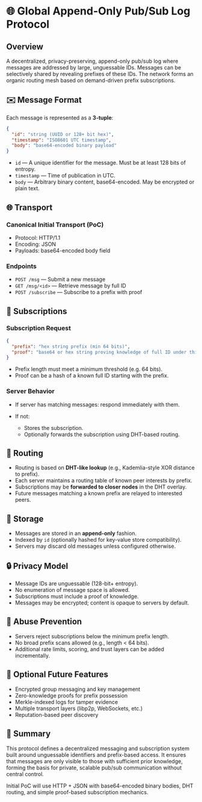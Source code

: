 # 🌐 Global Append-Only Pub/Sub Log Protocol

## Overview

A decentralized, privacy-preserving, append-only pub/sub log where messages are addressed by large, unguessable IDs. Messages can be selectively shared by revealing prefixes of these IDs. The network forms an organic routing mesh based on demand-driven prefix subscriptions.

## ✉️ Message Format

Each message is represented as a **3-tuple**:

```json
{
  "id": "string (UUID or 128+ bit hex)",
  "timestamp": "ISO8601 UTC timestamp",
  "body": "base64-encoded binary payload"
}
```

* `id` — A unique identifier for the message. Must be at least 128 bits of entropy.
* `timestamp` — Time of publication in UTC.
* `body` — Arbitrary binary content, base64-encoded. May be encrypted or plain text.

## 🌐 Transport

### Canonical Initial Transport (PoC)

* Protocol: HTTP/1.1
* Encoding: JSON
* Payloads: base64-encoded body field

### Endpoints

* `POST /msg` — Submit a new message
* `GET /msg/<id>` — Retrieve message by full ID
* `POST /subscribe` — Subscribe to a prefix with proof

## 🔑 Subscriptions

### Subscription Request

```json
{
  "prefix": "hex string prefix (min 64 bits)",
  "proof": "base64 or hex string proving knowledge of full ID under this prefix"
}
```

* Prefix length must meet a minimum threshold (e.g. 64 bits).
* Proof can be a hash of a known full ID starting with the prefix.

### Server Behavior

* If server has matching messages: respond immediately with them.
* If not:

  * Stores the subscription.
  * Optionally forwards the subscription using DHT-based routing.

## 🧭 Routing

* Routing is based on **DHT-like lookup** (e.g., Kademlia-style XOR distance to prefix).
* Each server maintains a routing table of known peer interests by prefix.
* Subscriptions may be **forwarded to closer nodes** in the DHT overlay.
* Future messages matching a known prefix are relayed to interested peers.

## 💾 Storage

* Messages are stored in an **append-only** fashion.
* Indexed by `id` (optionally hashed for key-value store compatibility).
* Servers may discard old messages unless configured otherwise.

## 🔒 Privacy Model

* Message IDs are unguessable (128-bit+ entropy).
* No enumeration of message space is allowed.
* Subscriptions must include a proof of knowledge.
* Messages may be encrypted; content is opaque to servers by default.

## 🚫 Abuse Prevention

* Servers reject subscriptions below the minimum prefix length.
* No broad prefix scans allowed (e.g., length < 64 bits).
* Additional rate limits, scoring, and trust layers can be added incrementally.

## 🧩 Optional Future Features

* Encrypted group messaging and key management
* Zero-knowledge proofs for prefix possession
* Merkle-indexed logs for tamper evidence
* Multiple transport layers (libp2p, WebSockets, etc.)
* Reputation-based peer discovery

## 📘 Summary

This protocol defines a decentralized messaging and subscription system built around unguessable identifiers and prefix-based access. It ensures that messages are only visible to those with sufficient prior knowledge, forming the basis for private, scalable pub/sub communication without central control.

Initial PoC will use HTTP + JSON with base64-encoded binary bodies, DHT routing, and simple proof-based subscription mechanics.
